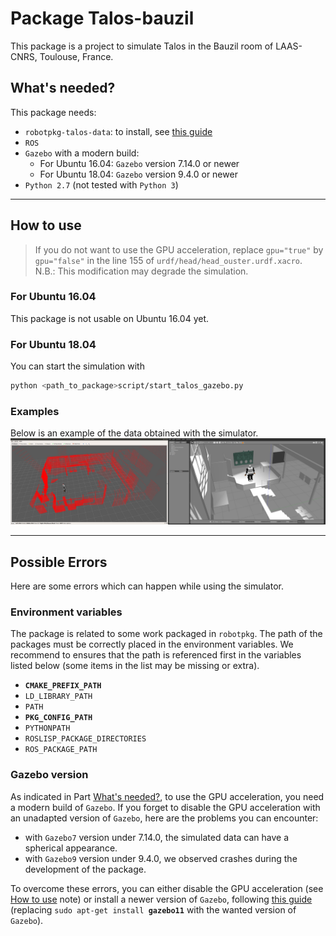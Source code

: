 # Package Talos-bauzil

This package is a project to simulate Talos in the Bauzil room of LAAS-CNRS, Toulouse, France.

## What's needed?

This package needs:
 * `robotpkg-talos-data`: to install, see [this guide](http://robotpkg.openrobots.org/debian.html)
 * `ROS`
 * `Gazebo` with a modern build:
   * For Ubuntu 16.04: `Gazebo` version 7.14.0 or newer
   * For Ubuntu 18.04: `Gazebo` version 9.4.0 or newer
 * `Python 2.7` (not tested with `Python 3`)
---
## How to use

> If you do not want to use the GPU acceleration, replace `gpu="true"` by `gpu="false"` in the line 155 of `urdf/head/head_ouster.urdf.xacro`.  
> N.B.: This modification may degrade the simulation.

### For Ubuntu 16.04

This package is not usable on Ubuntu 16.04 yet.

### For Ubuntu 18.04

You can start the simulation with
```bash
python <path_to_package>script/start_talos_gazebo.py
```

### Examples

Below is an example of the data obtained with the simulator.
![example of simulation data](./example/example.png)

---
## Possible Errors

Here are some errors which can happen while using the simulator.

### Environment variables

The package is related to some work packaged in `robotpkg`. The path of the packages must be correctly placed in the environment variables. We recommend to ensures that the path is referenced first in the variables listed below (some items in the list may be missing or extra).
 * **`CMAKE_PREFIX_PATH`**
 * `LD_LIBRARY_PATH`
 * `PATH`
 * **`PKG_CONFIG_PATH`**
 * `PYTHONPATH`
 * `ROSLISP_PACKAGE_DIRECTORIES`
 * `ROS_PACKAGE_PATH`

### Gazebo version

As indicated in Part [What's needed?](#whats-needed-), to use the GPU acceleration, you need a modern build of `Gazebo`. If you forget to disable the GPU acceleration with an unadapted version of `Gazebo`, here are the problems you can encounter:
 * with `Gazebo7` version under 7.14.0, the simulated data can have a spherical appearance.
 * with `Gazebo9` version under 9.4.0, we observed crashes during the development of the package.

To overcome these errors, you can either disable the GPU acceleration (see [How to use](#how-to-use) note) or install a newer version of `Gazebo`, following [this guide](http://gazebosim.org/tutorials?tut=install_ubuntu) (replacing `sudo apt-get install `**`gazebo11`** with the wanted version of `Gazebo`).